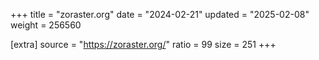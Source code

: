 +++
title = "zoraster.org"
date = "2024-02-21"
updated = "2025-02-08"
weight = 256560

[extra]
source = "https://zoraster.org/"
ratio = 99
size = 251
+++
